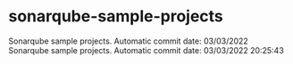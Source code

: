 # sonarqube-sample-projects
Sonarqube sample projects. Automatic commit date: 03/03/2022
Sonarqube sample projects. Automatic commit date: 03/03/2022 20:25:43
